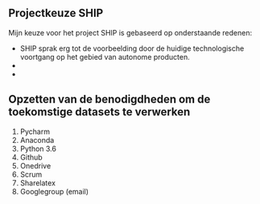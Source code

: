 ## Projectkeuze SHIP

Mijn keuze voor het project SHIP is gebaseerd op onderstaande redenen:
- SHIP sprak erg tot de voorbeelding door de huidige technologische voortgang op het gebied van autonome producten.
- 
- 

## Opzetten van de benodigdheden om de toekomstige datasets te verwerken
1. Pycharm
2. Anaconda
3. Python 3.6
4. Github
5. Onedrive
6. Scrum
7. Sharelatex
8. Googlegroup (email)
